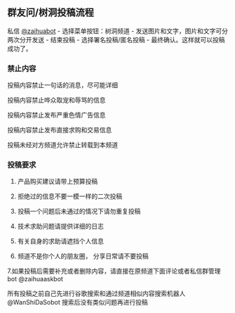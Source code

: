 ## 群友问/树洞投稿流程

私信 [@zaihuabot](https://t.me/zaihuabot) - 选择菜单按钮：树洞频道 - 发送图片和文字，图片和文字可分两次分开发送 - 结束投稿 - 选择署名投稿/匿名投稿 - 最终确认。这样就可以投稿成功了。

### 禁止内容

投稿内容禁止一句话的消息，尽可能详细

投稿内容禁止哗众取宠和辱骂的信息

投稿内容禁止发布严重色情广告信息

投稿内容禁止发布直接求购和交易信息

投稿未经对方频道允许禁止转载到本频道

### 投稿要求

1. 产品购买建议请带上预算投稿

2. 拒绝过的信息不要一模一样的二次投稿

3. 投稿一个问题后未通过的情况下请勿重复投稿

4. 技术求助问题请提供详细的日志

5. 有关自身的求助请遮挡个人信息

6. 频道不是你个人的朋友圈， 分享日常请不要投稿

7.如果投稿后需要补充或者删除内容，请直接在原频道下面评论或者私信群管理bot @zaihuaaskbot

所有投稿之前自己先进行谷歌搜索和通过频道相似内容搜索机器人 @WanShiDaSobot 搜索后没有类似问题再进行投稿